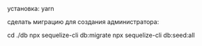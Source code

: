 установка: yarn

сделать миграцию для создания администратора:

cd ./db
npx sequelize-cli db:migrate 
npx sequelize-cli db:seed:all